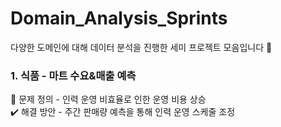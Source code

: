 # Domain_Analysis_Sprints
다양한 도메인에 대해 데이터 분석을 진행한 세미 프로젝트 모음입니다 🐳

### 1. 식품 - 마트 수요&매출 예측
🔎 문제 정의 - 인력 운영 비효율로 인한 운영 비용 상승 <br>
✔️ 해결 방안 - 주간 판매량 예측을 통해 인력 운영 스케줄 조정

